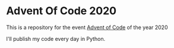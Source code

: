 # Advent Of Code 2020

This is a repository for the event [Advent of Code](https://adventofcode.com/) of the year 2020

I'll publish my code every day in Python.
